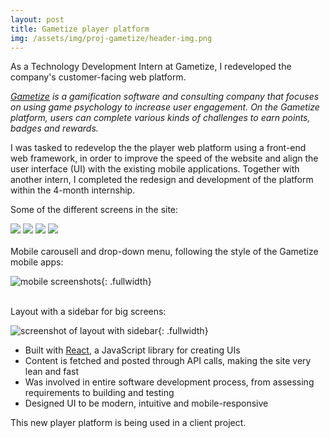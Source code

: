 ```yaml
---
layout: post
title: Gametize player platform
img: /assets/img/proj-gametize/header-img.png
---
```


As a Technology Development Intern at Gametize, I redeveloped the company's customer-facing web platform.

_[Gametize](https://gametize.com/index) is a gamification software and consulting company that focuses on using game psychology to increase user engagement. On the Gametize platform, users can complete various kinds of challenges to earn points, badges and rewards._

I was tasked to redevelop the the player web platform using a front-end web framework, in order to improve the speed of the website and align the user interface (UI) with the existing mobile applications. Together with another intern, I completed the redesign and development of the platform within the 4-month internship.

Some of the different screens in the site:
<div class="gallery g4col">
  <img src="../assets/img/proj-gametize/1home.png">
  <img src="../assets/img/proj-gametize/2featured.png">
  <img src="../assets/img/proj-gametize/3topicsearch.png">
  <img src="../assets/img/proj-gametize/4challenge.png">
</div>

<br>
Mobile carousell and drop-down menu, following the style of the Gametize mobile apps:

![mobile screenshots](/assets/img/proj-gametize/projecthome-mobile.png){: .fullwidth}

<br>
Layout with a sidebar for big screens:

![screenshot of layout with sidebar](/assets/img/proj-gametize/projecthome.png){: .fullwidth}


- Built with [React](https://facebook.github.io/react/), a JavaScript library for creating UIs
- Content is fetched and posted through API calls, making the site very lean and fast
- Was involved in entire software development process, from assessing requirements to building and testing
- Designed UI to be modern, intuitive and mobile-responsive


This new player platform is being used in a client project.